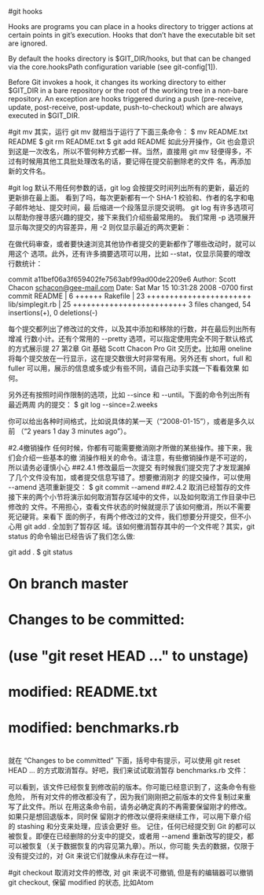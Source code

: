 #git hooks

Hooks are programs you can place in a hooks directory to trigger actions at certain points in git’s execution. Hooks that don’t have the executable bit set are ignored.

By default the hooks directory is $GIT_DIR/hooks, but that can be changed via the core.hooksPath configuration variable (see git-config[1]).

Before Git invokes a hook, it changes its working directory to either $GIT_DIR in a bare repository or the root of the working tree in a non-bare repository. An exception are hooks triggered during a push (pre-receive, update, post-receive, post-update, push-to-checkout) which are always executed in $GIT_DIR.

#git mv
其实，运行 git mv 就相当于运行了下面三条命令：
$ mv README.txt README
$ git rm README.txt
$ git add README
如此分开操作，Git 也会意识到这是一次改名，所以不管何种方式都一样。当然，直接用
git mv 轻便得多，不过有时候用其他工具批处理改名的话，要记得在提交前删除老的文件
名，再添加新的文件名。


#git log
默认不用任何参数的话，git log 会按提交时间列出所有的更新，最近的更新排在最上面。
看到了吗，每次更新都有一个 SHA-1 校验和、作者的名字和电子邮件地址、提交时间，最
后缩进一个段落显示提交说明。
git log 有许多选项可以帮助你搜寻感兴趣的提交，接下来我们介绍些最常用的。
我们常用 -p 选项展开显示每次提交的内容差异，用 -2 则仅显示最近的两次更新：

在做代码审查，或者要快速浏览其他协作者提交的更新都作了哪些改动时，就可以用这个
选项。此外，还有许多摘要选项可以用，比如 --stat，仅显示简要的增改行数统计：


commit a11bef06a3f659402fe7563abf99ad00de2209e6
Author: Scott Chacon <schacon@gee-mail.com>
Date: Sat Mar 15 10:31:28 2008 -0700
first commit
README | 6 ++++++
Rakefile | 23 +++++++++++++++++++++++
lib/simplegit.rb | 25 +++++++++++++++++++++++++
3 files changed, 54 insertions(+), 0 deletions(-)

每个提交都列出了修改过的文件，以及其中添加和移除的行数，并在最后列出所有增减
行数小计。还有个常用的 --pretty 选项，可以指定使用完全不同于默认格式的方式展示提
27
第2章 Git 基础 Scott Chacon Pro Git
交历史。比如用 oneline 将每个提交放在一行显示，这在提交数很大时非常有用。另外还有
short，full 和 fuller 可以用，展示的信息或多或少有些不同，请自己动手实践一下看看效果
如何。


另外还有按照时间作限制的选项，比如 --since 和 --until。下面的命令列出所有最近两周
内的提交：
$ git log --since=2.weeks

你可以给出各种时间格式，比如说具体的某一天（“2008-01-15”），或者是多久以前
（“2 years 1 day 3 minutes ago”）。

#2.4撤销操作
任何时候，你都有可能需要撤消刚才所做的某些操作。接下来，我们会介绍一些基本的撤
消操作相关的命令。请注意，有些撤销操作是不可逆的，所以请务必谨慎小心
##2.4.1 修改最后一次提交
有时候我们提交完了才发现漏掉了几个文件没有加，或者提交信息写错了。想要撤消刚才
的提交操作，可以使用 --amend 选项重新提交：
$ git commit --amend
##2.4.2 取消已经暂存的文件
接下来的两个小节将演示如何取消暂存区域中的文件，以及如何取消工作目录中已修改的
文件。不用担心，查看文件状态的时候就提示了该如何撤消，所以不需要死记硬背。来看下
面的例子，有两个修改过的文件，我们想要分开提交，但不小心用 git add . 全加到了暂存区
域。该如何撤消暂存其中的一个文件呢？其实，git status 的命令输出已经告诉了我们怎么做:

git add .
$ git status
# On branch master
# Changes to be committed:
# (use "git reset HEAD <file>..." to unstage)
#
# modified: README.txt
# modified: benchmarks.rb
#
就在 “Changes to be committed” 下面，括号中有提示，可以使用 git reset HEAD
<file>... 的方式取消暂存。好吧，我们来试试取消暂存 benchmarks.rb 文件：


可以看到，该文件已经恢复到修改前的版本。你可能已经意识到了，这条命令有些危险，
所有对文件的修改都没有了，因为我们刚刚把之前版本的文件复制过来重写了此文件。所以
在用这条命令前，请务必确定真的不再需要保留刚才的修改。如果只是想回退版本，同时保
留刚才的修改以便将来继续工作，可以用下章介绍的 stashing 和分支来处理，应该会更好
些。
记住，任何已经提交到 Git 的都可以被恢复。即便在已经删除的分支中的提交，或者用
--amend 重新改写的提交，都可以被恢复（关于数据恢复的内容见第九章）。所以，你可能
失去的数据，仅限于没有提交过的，对 Git 来说它们就像从未存在过一样。

#git checkout
取消对文件的修改, 对 git 来说不可撤销, 但是有的编辑器可以撤销 git checkout, 保留 modified 的状态, 比如Atom
